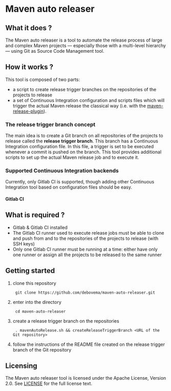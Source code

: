 # Maven auto releaser

## What it does ?

The Maven auto releaser is a tool to automate the release process of large and complex Maven projects — especially those with a multi-level hierarchy — using Git as Source Code Management tool.

## How it works ?

This tool is composed of two parts:

* a script to create release trigger branches on the repositories of the projects to release
* a set of Continuous Integration configuration and scripts files which will trigger the actual Maven release the classical way (i.e. with the [maven-release-plugin](http://maven.apache.org/maven-release/maven-release-plugin)).

### The release trigger branch concept

The main idea is to create a Git branch on all repositories of the projects to release called the **release trigger branch**.
This branch has a Continuous Integration configuration file. In this file, a trigger is set to be executed whenever a commit is pushed on the branch. This tool provides additional scripts to set up the actual Maven release job and to execute it.

### Supported **Continuous Integration** backends

Currently, only Gitlab CI is supported, though adding other Continuous Integration tool based on configuration files should be easy.

#### Gitlab CI

## What is required ?

* Gitlab & Gitlab CI installed
* The Gitlab CI runner used to execute release jobs must be able to clone and push from and to the repositories of the projects to release (with SSH keys)
* Only one Gitlab CI runner must be running at a time: either have only one runner or assign all the projects to be released to the same runner

## Getting started

1. clone this repository

        git clone https://github.com/debovema/maven-auto-releaser.git

2. enter into the directory

        cd maven-auto-releaser

3. create a release trigger branch on the repositories

        . mavenAutoRelease.sh && createReleaseTriggerBranch <URL of the Git repository>

4. follow the instructions of the README file created on the release trigger branch of the Git repository

## Licensing

The Maven auto releaser tool is licensed under the Apache License, Version 2.0. See [LICENSE](https://github.com/debovema/maven-auto-releaser/blob/master/LICENSE) for the full license text.


